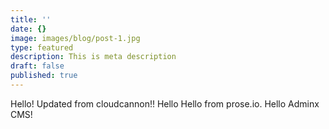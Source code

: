 ```yaml
---
title: ''
date: {}
image: images/blog/post-1.jpg
type: featured
description: This is meta description
draft: false
published: true
---
```


Hello! Updated from cloudcannon!!
Hello Hello from prose.io.
Hello Adminx CMS!
